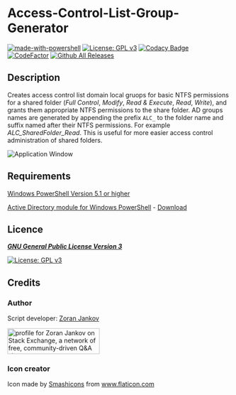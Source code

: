 # Access-Control-List-Group-Generator

[![made-with-powershell](https://img.shields.io/badge/PowerShell-1f425f?logo=Powershell)](https://microsoft.com/PowerShell)
[![License: GPL v3](https://img.shields.io/badge/License-GPLv3-blue.svg)](https://www.gnu.org/licenses/gpl-3.0)
[![Codacy Badge](https://app.codacy.com/project/badge/Grade/004f7c8dec4b4321a382cf83990b21d0)](https://www.codacy.com/gh/Zoran-Jankov/access-control-list-group-generator/dashboard?utm_source=github.com&amp;utm_medium=referral&amp;utm_content=Zoran-Jankov/access-control-list-group-generator&amp;utm_campaign=Badge_Grade)
[![CodeFactor](https://www.codefactor.io/repository/github/zoran-jankov/access-control-list-group-generator/badge)](https://www.codefactor.io/repository/github/zoran-jankov/access-control-list-group-generator)
[![Github All Releases](https://img.shields.io/github/downloads/Zoran-Jankov/Folder-Permission-Groups-Tool/total.svg)](https://github.com/Zoran-Jankov/access-control-list-group-generator/releases)

## Description

Creates access control list domain local gruops for basic NTFS permissions for a shared folder (*Full Control*, *Modify*, *Read & Execute*, *Read*, *Write*), and grants them appropriate NTFS permissions to the share folder. AD groups names are generated by appending the prefix `ALC_` to the folder name and suffix named after their NTFS permissions. For example *ALC_SharedFolder_Read*. This is useful for more easier access control administration of shared folders.

![Application Window](https://raw.githubusercontent.com/Zoran-Jankov/Folder-Permission-Groups-Tool/main/Application%20Window.png)

## Requirements

[Windows PowerShell Version 5.1 or higher](https://docs.microsoft.com/en-us/skypeforbusiness/set-up-your-computer-for-windows-powershell/download-and-install-windows-powershell-5-1)

[Active Directory module for Windows PowerShell](https://docs.microsoft.com/en-us/powershell/module/addsadministration/?view=win10-ps) - [Download](https://www.microsoft.com/en-us/download/details.aspx?id=45520)

## Licence

[***GNU General Public License Version 3***](https://www.gnu.org/licenses/gpl-3.0)

[![License: GPL v3](https://www.gnu.org/graphics/gplv3-127x51.png)](https://www.gnu.org/licenses/gpl-3.0)

## Credits

### Author

Script developer:  [Zoran Jankov](https://www.linkedin.com/in/zoran-jankov/)

<a href="https://stackexchange.com/users/12947676/zoran-jankov"><img src="https://stackexchange.com/users/flair/12947676.png" width="208" height="58" alt="profile for Zoran Jankov on Stack Exchange, a network of free, community-driven Q&amp;A sites" title="profile for Zoran Jankov on Stack Exchange, a network of free, community-driven Q&amp;A sites" /></a>

### Icon creator

<div>Icon made by <a href="https://www.flaticon.com/authors/smashicons" title="Smashicons">Smashicons</a> from <a href="https://www.flaticon.com/" title="Flaticon">www.flaticon.com</a></div> <div>
